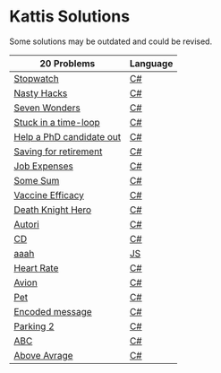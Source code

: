 # Kattis Solutions
Some solutions may be outdated and could be revised.

20 Problems | Language
------------ | -------------
[Stopwatch](https://open.kattis.com/problems/stopwatch) | [C#](https://github.com/Fredrikmoller1324/Kattis/blob/main/C%23/KattisQstopWatch/Program.cs)
[Nasty Hacks](https://open.kattis.com/problems/nastyhacks) | [C#](https://github.com/Fredrikmoller1324/Kattis/blob/main/C%23/KattisQNastyHacks/Program.cs)
[Seven Wonders](https://open.kattis.com/problems/sevenwonders)|[C#](https://github.com/Fredrikmoller1324/Kattis/blob/main/C%23/SevenWonders/Program.cs)
[Stuck in a time-loop](https://open.kattis.com/problems/timeloop)|[C#](https://github.com/Fredrikmoller1324/Kattis/blob/main/C%23/StuckInATimeLoop/Program.cs)
[Help a PhD candidate out](https://open.kattis.com/problems/helpaphd)|[C#](https://github.com/Fredrikmoller1324/Kattis/blob/main/C%23/HelpPhDCandidate/Program.cs)
[Saving for retirement](https://open.kattis.com/problems/savingforretirement)|[C#](https://github.com/Fredrikmoller1324/Kattis/blob/main/C%23/SavingForRetirement/Program.cs)
[Job Expenses](https://open.kattis.com/problems/jobexpenses)|[C#](https://github.com/Fredrikmoller1324/Kattis/blob/main/C%23/JobExpenses/Program.cs)
[Some Sum](https://open.kattis.com/problems/somesum)|[C#](https://github.com/Fredrikmoller1324/Kattis/blob/main/C%23/SomeSum/Program.cs)
[Vaccine Efficacy](https://open.kattis.com/problems/vaccineefficacy)|[C#](https://github.com/Fredrikmoller1324/Kattis/blob/main/C%23/VaccineEfficacy/Program.cs)
[Death Knight Hero](https://open.kattis.com/problems/deathknight)|[C#](https://github.com/Fredrikmoller1324/Kattis/blob/main/C%23/DeathKnightHero/Program.cs)
[Autori](https://open.kattis.com/problems/autori)|[C#](https://github.com/Fredrikmoller1324/Kattis/blob/main/C%23/Autori/Program.cs)
[CD](https://open.kattis.com/problems/cd)|[C#](https://github.com/Fredrikmoller1324/Kattis/blob/main/C%23/CD/Program.cs)
[aaah](https://open.kattis.com/problems/aaah)|[JS](https://github.com/Fredrikmoller1324/Kattis/blob/main/js/aaah.js)
[Heart Rate](https://open.kattis.com/problems/heartrate)|[C#](https://github.com/Fredrikmoller1324/Kattis/blob/main/C%23/HeartRate/Program.cs)
[Avion](https://open.kattis.com/problems/avion)|[C#](https://github.com/Fredrikmoller1324/Kattis/blob/main/C%23/Avion/Program.cs)
[Pet](https://open.kattis.com/problems/pet)|[C#](https://github.com/Fredrikmoller1324/Kattis/blob/main/C%23/Pet/Program.cs)
[Encoded message](https://open.kattis.com/problems/encodedmessage)|[C#](https://github.com/Fredrikmoller1324/Kattis/blob/main/C%23/EncodedMessage/Program.cs)
[Parking 2](https://open.kattis.com/problems/parking2)|[C#](https://github.com/Fredrikmoller1324/Kattis/blob/main/C%23/Parking/Program.cs)
[ABC](https://open.kattis.com/problems/abc)|[C#](https://github.com/Fredrikmoller1324/Kattis/blob/main/C%23/ABC/Program.cs)
[Above Avrage](https://open.kattis.com/problems/aboveaverage)|[C#](https://github.com/Fredrikmoller1324/Kattis/blob/main/C%23/AboveAverage/Program.cs)
